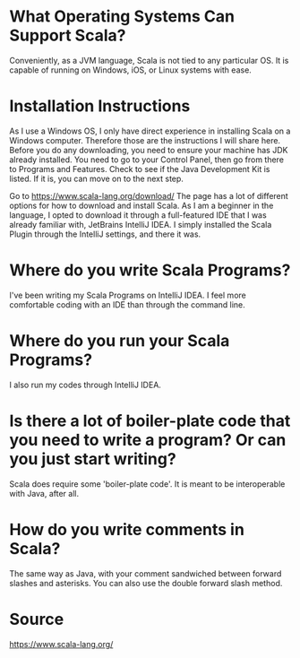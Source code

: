 # What Operating Systems Can Support Scala?

Conveniently, as a JVM language, Scala is not tied to any particular OS. It is capable of running on Windows, iOS, or Linux systems with ease.

# Installation Instructions

As I use a Windows OS, I only have direct experience in installing Scala on a Windows computer. Therefore those are the instructions I will share here.
Before you do any downloading, you need to ensure your machine has JDK already installed. You need to go to your Control Panel, then go from there to Programs and Features.
Check to see if the Java Development Kit is listed. If it is, you can move on to the next step.

Go to https://www.scala-lang.org/download/
The page has a lot of different options for how to download and install Scala. As I am a beginner in the language, I opted to download it through a full-featured IDE
that I was already familiar with, JetBrains IntelliJ IDEA. I simply installed the Scala Plugin through the IntelliJ settings, and there it was.

# Where do you write Scala Programs?
I've been writing my Scala Programs on IntelliJ IDEA. I feel more comfortable coding with an IDE than through the command line.

# Where do you run your Scala Programs?
I also run my codes through IntelliJ IDEA.

# Is there a lot of boiler-plate code that you need to write a program?  Or can you just start writing?
Scala does require some 'boiler-plate code'. It is meant to be interoperable with Java, after all.

# How do you write comments in Scala?
The same way as Java, with your comment sandwiched between forward slashes and asterisks. You can also use the double forward slash method.


# Source
https://www.scala-lang.org/

